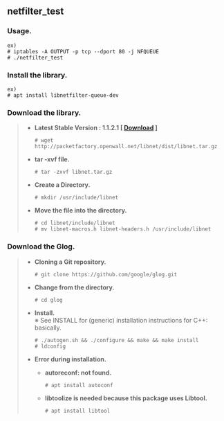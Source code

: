 **netfilter_test**
-------------

### Usage.

```
ex)
# iptables -A OUTPUT -p tcp --dport 80 -j NFQUEUE
# ./netfilter_test
```


### Install the library.

```
ex)
# apt install libnetfilter-queue-dev
```


### Download the library.

> - **Latest Stable Version : 1.1.2.1 [ [Download](http://packetfactory.openwall.net/libnet/dist/libnet.tar.gz) ]**
>
> 		# wget http://packetfactory.openwall.net/libnet/dist/libnet.tar.gz
> - **tar -xvf file.**
>
> 		# tar -zxvf libnet.tar.gz
> - **Create a Directory.**
>
> 		# mkdir /usr/include/libnet
> - **Move the file into the directory.**
>
> 		# cd libnet/include/libnet
> 		# mv libnet-macros.h libnet-headers.h /usr/include/libnet


### Download the Glog.

> - **Cloning a Git repository.**
>
> 		# git clone https://github.com/google/glog.git
> - **Change from the directory.**
>
> 		# cd glog
> - **Install.**  
> ※ See INSTALL for (generic) installation instructions for C++: basically.
>
> 		# ./autogen.sh && ./configure && make && make install
> 		# ldconfig
> - **Error during installation.**
>   * **autoreconf: not found.**
>
>		  # apt install autoconf
>   * **libtoolize is needed because this package uses Libtool.**
>
>		  # apt install libtool

